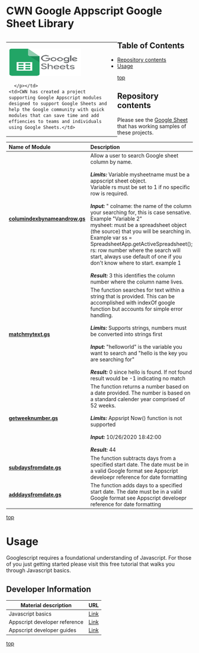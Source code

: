 # <a name="top">CWN Google Appscript Google Sheet Library</a> 

<table style="width: 300px; float: left;" border="0" cellspacing="0">
<tbody>
  <tr>
    <td>
      <p align="Left">
        <img src="./images/google-sheets-logo.png" width="195" height="75">

      </p></td>
    <td>CWN has created a project supporting Google Appscript modules designed to support Google Sheets and help the Google community with quick modules that can save time and add effiencies to teams and individuals using Google Sheets.</td>
  </tr>
</tbody>
</table>

## Table of Contents

- [Repository contents](#repository-contents)
- [Usage](#usage)


[top](#top)

## Repository contents

Please see the [Google Sheet](https://docs.google.com/spreadsheets/d/1F_uhD4xFrUvJz38mkVfs90m-3nAfeSe17zF_rXk3DNw/edit#gid=0) that has working samples of these projects.  

| Name of Module | Description | 
| :-------- | :----------- | 
| [**columindexbynameandrow.gs**](https://github.com/cwnit/toolkits/blob/master/collections/googleappscript/google_sheets/columindexbynameandrow.gs) | Allow a user to search Google sheet column by name. <br> <br> *__Limits:__* Variable mysheetname must be a appscript sheet object.  <br> Variable rs must be set to 1 if no specific row is required.   <br><br> *__Input:__* "  colname:  the name of the column your searching for, this is case sensative.  Example "Variable 2" <br>  mysheet:  must be a spreadsheet object (the source) that you will be searching in.  Example var ss = SpreadsheetApp.getActiveSpreadsheet(); <br> rs:  row number where the search will start, always use default of one if you don't know where to start.  example 1  <br> <br> *__Result:__*  3 this identifies the column number where the column name lives. |
| [**matchmytext.gs**](https://github.com/cwnit/toolkits/blob/master/collections/googleappscript/google_sheets/matchtext.gs) | The function searches for text within a string that is provided.  This can be accomplished with indexOf google function but accounts for simple error handling. <br> <br> *__Limits:__*  Supports strings, numbers must be converted into strings first   <br><br> *__Input:__* "helloworld" is the variable you want to search and "hello is the key you are searching for"  <br> <br> *__Result:__*  0 since hello is found.  If not found result would be -1 indicating no match | 
| [**getweeknumber.gs**](https://github.com/cwnit/toolkits/blob/master/collections/googleappscript/google_sheets/getweeknumber) | The function returns a number based on a date provided.  The number is based on a standard calender year comprised of 52 weeks. <br> <br>  *__Limits:__*  Appsript Now() function is not supported   <br><br> *__Input:__* 10/26/2020 18:42:00 <br> <br> *__Result:__* 44 |
| [**subdaysfromdate.gs**](https://github.com/cwnit/toolkits/blob/master/collections/googleappscript/google_sheets/subdaysfromdate.gs) | The function subtracts days from a specified start date.  The date must be in a valid Google format see Appscript develoepr reference for date formatting |
| [**adddaysfromdate.gs**](https://github.com/cwnit/toolkits/blob/master/collections/googleappscript/google_sheets/adddaysfromdate.gs) | The function adds days to a specified start date.  The date must be in a valid Google format see Appscript develoepr reference for date formatting |

[top](#top)


# Usage
Googlescript requires a foundational understanding of Javascript.  For those of you just getting started please visit this free tutorial that walks you through Javascript basics.

## Developer Information ##
| Material description | URL |
| ---------- | ------------ |
| Javascript basics | [Link](https://www.w3schools.com/js/DEFAULT.asp) |
| Appscript developer reference | [Link](https://developers.google.com/apps-script/reference/) |
| Appscript developer guides | [Link](https://developers.google.com/google-ads/scripts/docs/your-first-script) |



[top](#top)
